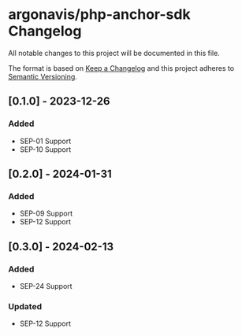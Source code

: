 # argonavis/php-anchor-sdk Changelog

All notable changes to this project will be documented in this file.

The format is based on [Keep a Changelog](https://keepachangelog.com/en/1.1.0/)
and this project adheres to [Semantic Versioning](https://semver.org/spec/v2.0.0.html).

## [0.1.0] - 2023-12-26

### Added

- SEP-01 Support
- SEP-10 Support

## [0.2.0] - 2024-01-31

### Added

- SEP-09 Support
- SEP-12 Support

## [0.3.0] - 2024-02-13

### Added

- SEP-24 Support

### Updated

- SEP-12 Support